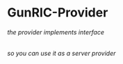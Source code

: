 # GunRIC-Provider
###### the provider implements interface <br>
###### so you can use it as a server provider